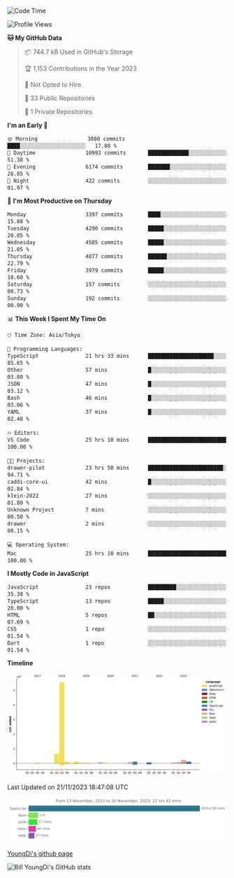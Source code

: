 <!--START_SECTION:waka-->
![Code Time](http://img.shields.io/badge/Code%20Time-167%20hrs%2026%20mins-blue)

![Profile Views](http://img.shields.io/badge/Profile%20Views-0-blue)

**🐱 My GitHub Data** 

> 📦 744.7 kB Used in GitHub's Storage 
 > 
> 🏆 1,153 Contributions in the Year 2023
 > 
> 🚫 Not Opted to Hire
 > 
> 📜 33 Public Repositories 
 > 
> 🔑 1 Private Repositories 
 > 
**I'm an Early 🐤** 

```text
🌞 Morning                3808 commits        ████░░░░░░░░░░░░░░░░░░░░░   17.80 % 
🌆 Daytime                10993 commits       █████████████░░░░░░░░░░░░   51.38 % 
🌃 Evening                6174 commits        ███████░░░░░░░░░░░░░░░░░░   28.85 % 
🌙 Night                  422 commits         ░░░░░░░░░░░░░░░░░░░░░░░░░   01.97 % 
```
📅 **I'm Most Productive on Thursday** 

```text
Monday                   3397 commits        ████░░░░░░░░░░░░░░░░░░░░░   15.88 % 
Tuesday                  4290 commits        █████░░░░░░░░░░░░░░░░░░░░   20.05 % 
Wednesday                4505 commits        █████░░░░░░░░░░░░░░░░░░░░   21.05 % 
Thursday                 4877 commits        ██████░░░░░░░░░░░░░░░░░░░   22.79 % 
Friday                   3979 commits        █████░░░░░░░░░░░░░░░░░░░░   18.60 % 
Saturday                 157 commits         ░░░░░░░░░░░░░░░░░░░░░░░░░   00.73 % 
Sunday                   192 commits         ░░░░░░░░░░░░░░░░░░░░░░░░░   00.90 % 
```


📊 **This Week I Spent My Time On** 

```text
🕑︎ Time Zone: Asia/Tokyo

💬 Programming Languages: 
TypeScript               21 hrs 33 mins      █████████████████████░░░░   85.65 % 
Other                    57 mins             █░░░░░░░░░░░░░░░░░░░░░░░░   03.80 % 
JSON                     47 mins             █░░░░░░░░░░░░░░░░░░░░░░░░   03.12 % 
Bash                     46 mins             █░░░░░░░░░░░░░░░░░░░░░░░░   03.06 % 
YAML                     37 mins             █░░░░░░░░░░░░░░░░░░░░░░░░   02.48 % 

🔥 Editors: 
VS Code                  25 hrs 10 mins      █████████████████████████   100.00 % 

🐱‍💻 Projects: 
drawer-pilot             23 hrs 50 mins      ████████████████████████░   94.71 % 
caddi-core-ui            42 mins             █░░░░░░░░░░░░░░░░░░░░░░░░   02.84 % 
klein-2022               27 mins             ░░░░░░░░░░░░░░░░░░░░░░░░░   01.80 % 
Unknown Project          7 mins              ░░░░░░░░░░░░░░░░░░░░░░░░░   00.50 % 
drawer                   2 mins              ░░░░░░░░░░░░░░░░░░░░░░░░░   00.15 % 

💻 Operating System: 
Mac                      25 hrs 10 mins      █████████████████████████   100.00 % 
```

**I Mostly Code in JavaScript** 

```text
JavaScript               23 repos            █████████░░░░░░░░░░░░░░░░   35.38 % 
TypeScript               13 repos            █████░░░░░░░░░░░░░░░░░░░░   20.00 % 
HTML                     5 repos             ██░░░░░░░░░░░░░░░░░░░░░░░   07.69 % 
CSS                      1 repo              ░░░░░░░░░░░░░░░░░░░░░░░░░   01.54 % 
Dart                     1 repo              ░░░░░░░░░░░░░░░░░░░░░░░░░   01.54 % 
```



**Timeline**

![Lines of Code chart](https://raw.githubusercontent.com/Youngdi/Youngdi/master/assets/bar_graph.png)


 Last Updated on 21/11/2023 18:47:08 UTC
<!--END_SECTION:waka-->

![wakatime](./images/stat.svg)

[YoungDi's github page](https://youngdi.github.io)

![Bill YoungDi's GitHub stats](https://github-readme-stats.vercel.app/api?username=youngdi&count_private=true&show_icons=true)
